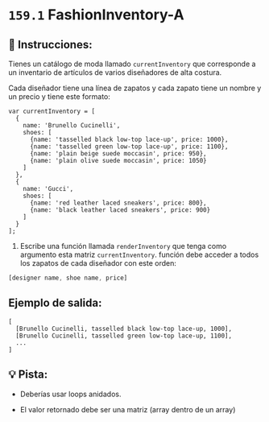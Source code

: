 # `159.1` FashionInventory-A

## 📝 Instrucciones:

 Tienes un catálogo de moda llamado  `currentInventory` que corresponde a un inventario de artículos de varios diseñadores de alta costura. 
 
 Cada diseñador tiene una línea de zapatos y cada zapato tiene un nombre y un precio y tiene este formato:


```Js
var currentInventory = [
  {
    name: 'Brunello Cucinelli',
    shoes: [
      {name: 'tasselled black low-top lace-up', price: 1000},
      {name: 'tasselled green low-top lace-up', price: 1100},
      {name: 'plain beige suede moccasin', price: 950},
      {name: 'plain olive suede moccasin', price: 1050}
    ]
  },
  {
    name: 'Gucci',
    shoes: [
      {name: 'red leather laced sneakers', price: 800},
      {name: 'black leather laced sneakers', price: 900}
    ]
  }
];
```
 
1. Escribe una función llamada `renderInventory` que tenga como argumento esta matriz `currentInventory`. función debe acceder a todos los zapatos de cada diseñador con este orden:

```js
[designer name, shoe name, price]
```

## Ejemplo de salida:

```Js
[
  [Brunello Cucinelli, tasselled black low-top lace-up, 1000],
  [Brunello Cucinelli, tasselled green low-top lace-up, 1100],
  ...
]
```

## 💡 Pista:

+ Deberías usar loops anidados.

+ El valor retornado debe ser una matriz (array dentro de un array)